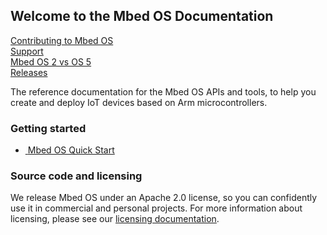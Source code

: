<div class="homepage">
    <section>
        <h1>Welcome to the Mbed OS Documentation</h1>
        <div class="horizontal-list text-center">
            <div class="columns large-3 medium-12 small-12">
                <a href="https://os.mbed.com/contributing">
                    <i class="fa fa-github-square"></i>
                    Contributing to Mbed OS
                </a>
            </div>
            <div class="columns large-3 medium-12 small-12">
                <a href="https://os.mbed.com/support">
                    <i class="fa fa-question-circle"></i>
                    Support
                </a>
            </div>
            <div class="columns large-3 medium-12 small-12">
                <a href="../introduction/mbed-os-2-and-mbed-os-5.html">
                    <i class="fa fa-info-circle"></i>
                    Mbed OS 2 vs OS 5
                </a>
            </div>
            <div class="columns large-3 medium-12 small-12">
                <a href="https://os.mbed.com/releases">
                    <i class="fa fa-bullhorn"></i>
                    Releases
                </a>
            </div>
        </div>
        <p>
            The reference documentation for the Mbed OS APIs and tools, 
            to help you create and deploy IoT devices based on Arm microcontrollers.
        </p>
    </section>
    <section>
        <h3>Getting started</h3>
        <ul class="square-grid">
            <li class="square-grid-item">
                <a href="../quick-start/index.html" class="square-grid-link">
                    <img class="square-grid-image" src="https://s3-us-west-2.amazonaws.com/cloud-docs-images/Tutorials.svg" alt="">
                    <span class="square-grid-title">Mbed OS Quick Start</span>
                </a>
            </li>
        </ul>
    </section>
    <section>
        <h3>Source code and licensing</h3>
        <p>
            We release Mbed OS under an Apache 2.0 license, so you can confidently use it in commercial and personal projects. 
            For more information about licensing, please see our 
            <a href="../reference/license.html">licensing documentation</a>.
        </p>
    </section>
</div>
